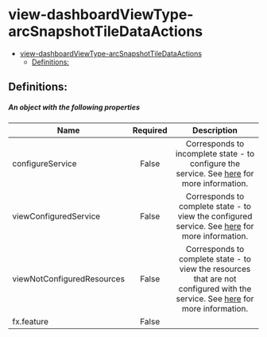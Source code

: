 <a name="view-dashboardviewtype-arcsnapshottiledataactions"></a>
# view-dashboardViewType-arcSnapshotTileDataActions
* [view-dashboardViewType-arcSnapshotTileDataActions](#view-dashboardviewtype-arcsnapshottiledataactions)
    * [Definitions:](#view-dashboardviewtype-arcsnapshottiledataactions-definitions)

<a name="view-dashboardviewtype-arcsnapshottiledataactions-definitions"></a>
## Definitions:
<a name="view-dashboardviewtype-arcsnapshottiledataactions-definitions-an-object-with-the-following-properties"></a>
##### An object with the following properties
| Name | Required | Description
| ---|:--:|:--:|
|configureService|False|Corresponds to incomplete state - to configure the service. See [here](dx-view-dashboardViewType-actionReference.md) for more information.
|viewConfiguredService|False|Corresponds to complete state - to view the configured service. See [here](dx-view-dashboardViewType-actionReference.md) for more information.
|viewNotConfiguredResources|False|Corresponds to complete state - to view the resources that are not configured with the service. See [here](dx-view-dashboardViewType-actionReference.md) for more information.
|fx.feature|False|
